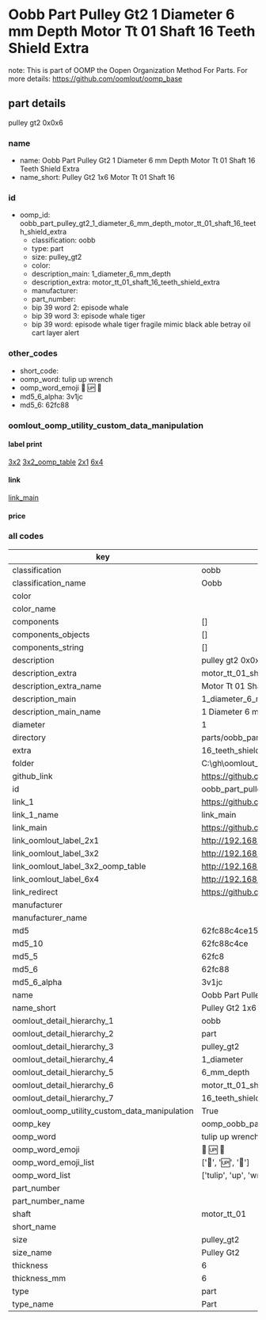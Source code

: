 # Oobb Part Pulley Gt2 1 Diameter 6 mm Depth Motor Tt 01 Shaft 16 Teeth Shield Extra  

note: This is part of OOMP the Oopen Organization Method For Parts. For more details: https://github.com/oomlout/oomp_base

##  part details
  



pulley gt2 0x0x6



### name
* name: Oobb Part Pulley Gt2 1 Diameter 6 mm Depth Motor Tt 01 Shaft 16 Teeth Shield Extra
* name_short: Pulley Gt2 1x6 Motor Tt 01 Shaft 16
### id
* oomp_id: oobb_part_pulley_gt2_1_diameter_6_mm_depth_motor_tt_01_shaft_16_teeth_shield_extra
  * classification: oobb
  * type: part
  * size: pulley_gt2
  * color: 
  * description_main: 1_diameter_6_mm_depth
  * description_extra: motor_tt_01_shaft_16_teeth_shield_extra
  * manufacturer: 
  * part_number: 
  * bip 39 word 2: episode whale
  * bip 39 word 3: episode whale tiger
  * bip 39 word: episode whale tiger fragile mimic black able betray oil cart layer alert

### other_codes
* short_code: 
* oomp_word: tulip up wrench
* oomp_word_emoji :tulip: :up: :wrench:
* md5_6_alpha: 3v1jc
* md5_6: 62fc88






### oomlout_oomp_utility_custom_data_manipulation
#### label print
[3x2](http://192.168.1.245:1112/?label=oomp%203v1jc)
[3x2_oomp_table](http://192.168.1.108:1112/?label=oomp%203v1jc)
[2x1](http://192.168.1.242:1112/?label=oomp%203v1jc)
[6x4](http://192.168.1.55:1112/?label=oomp%203v1jc)    

#### link

[link_main](https://github.com/oomlout/oomlout_oobb_version_4_generated_parts/tree/main/navigation_oomp/oobb/part/pulley_gt2/1_diameter_6_mm_depth/motor_tt_01_shaft_16_teeth_shield_extra/part)                              

#### price







### all codes 
| key | value |  
| --- | --- |  
| classification | oobb |  
| classification_name | Oobb |  
| color |  |  
| color_name |  |  
| components | [] |  
| components_objects | [] |  
| components_string | [] |  
| description | pulley gt2 0x0x6 |  
| description_extra | motor_tt_01_shaft_16_teeth_shield_extra |  
| description_extra_name | Motor Tt 01 Shaft 16 Teeth Shield Extra |  
| description_main | 1_diameter_6_mm_depth |  
| description_main_name | 1 Diameter 6 mm Depth |  
| diameter | 1 |  
| directory | parts/oobb_part_pulley_gt2_1_diameter_6_mm_depth_motor_tt_01_shaft_16_teeth_shield_extra |  
| extra | 16_teeth_shield |  
| folder | C:\gh\oomlout_oobb_version_4_generated_parts\parts\oobb_part_pulley_gt2_1_diameter_6_mm_depth_motor_tt_01_shaft_16_teeth_shield_extra |  
| github_link | https://github.com/oomlout/oomlout_oomp_part_src/tree/main/parts/oobb_part_pulley_gt2_1_diameter_6_mm_depth_motor_tt_01_shaft_16_teeth_shield_extra |  
| id | oobb_part_pulley_gt2_1_diameter_6_mm_depth_motor_tt_01_shaft_16_teeth_shield_extra |  
| link_1 | https://github.com/oomlout/oomlout_oobb_version_4_generated_parts/tree/main/navigation_oomp/oobb/part/pulley_gt2/1_diameter_6_mm_depth/motor_tt_01_shaft_16_teeth_shield_extra/part |  
| link_1_name | link_main |  
| link_main | https://github.com/oomlout/oomlout_oobb_version_4_generated_parts/tree/main/navigation_oomp/oobb/part/pulley_gt2/1_diameter_6_mm_depth/motor_tt_01_shaft_16_teeth_shield_extra/part |  
| link_oomlout_label_2x1 | http://192.168.1.242:1112/?label=oomp%203v1jc |  
| link_oomlout_label_3x2 | http://192.168.1.245:1112/?label=oomp%203v1jc |  
| link_oomlout_label_3x2_oomp_table | http://192.168.1.108:1112/?label=oomp%203v1jc |  
| link_oomlout_label_6x4 | http://192.168.1.55:1112/?label=oomp%203v1jc |  
| link_redirect | https://github.com/oomlout/oomlout_oobb_version_4_generated_parts/tree/main/parts/oobb_pulley_gt2_01_06_ex_16_teeth_shield_sh_motor_tt_01 |  
| manufacturer |  |  
| manufacturer_name |  |  
| md5 | 62fc88c4ce1560085bc665c7c3fe6a5f |  
| md5_10 | 62fc88c4ce |  
| md5_5 | 62fc8 |  
| md5_6 | 62fc88 |  
| md5_6_alpha | 3v1jc |  
| name | Oobb Part Pulley Gt2 1 Diameter 6 mm Depth Motor Tt 01 Shaft 16 Teeth Shield Extra |  
| name_short | Pulley Gt2 1x6 Motor Tt 01 Shaft 16 |  
| oomlout_detail_hierarchy_1 | oobb |  
| oomlout_detail_hierarchy_2 | part |  
| oomlout_detail_hierarchy_3 | pulley_gt2 |  
| oomlout_detail_hierarchy_4 | 1_diameter |  
| oomlout_detail_hierarchy_5 | 6_mm_depth |  
| oomlout_detail_hierarchy_6 | motor_tt_01_shaft |  
| oomlout_detail_hierarchy_7 | 16_teeth_shield_extra |  
| oomlout_oomp_utility_custom_data_manipulation | True |  
| oomp_key | oomp_oobb_part_pulley_gt2_1_diameter_6_mm_depth_motor_tt_01_shaft_16_teeth_shield_extra |  
| oomp_word | tulip up wrench |  
| oomp_word_emoji | :tulip: :up: :wrench: |  
| oomp_word_emoji_list | [':tulip:', ':up:', ':wrench:'] |  
| oomp_word_list | ['tulip', 'up', 'wrench'] |  
| part_number |  |  
| part_number_name |  |  
| shaft | motor_tt_01 |  
| short_name |  |  
| size | pulley_gt2 |  
| size_name | Pulley Gt2 |  
| thickness | 6 |  
| thickness_mm | 6 |  
| type | part |  
| type_name | Part |  
